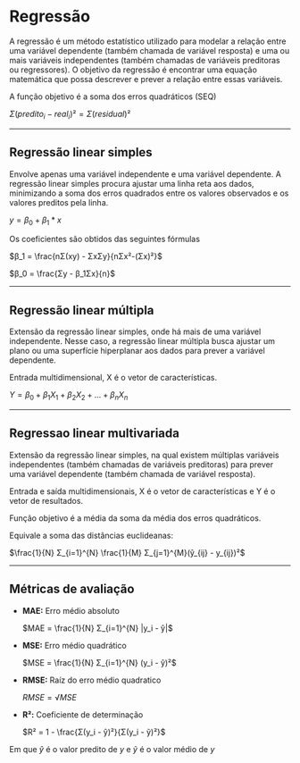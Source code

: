 # Regressão

A regressão é um método estatístico utilizado para modelar a relação entre uma variável dependente (também chamada de variável resposta) e uma ou mais variáveis independentes (também chamadas de variáveis preditoras ou regressores). O objetivo da regressão é encontrar uma equação matemática que possa descrever e prever a relação entre essas variáveis.

A função objetivo é a soma dos erros quadráticos (SEQ)

$Σ(predito_i - real_i)² = Σ(residual)²$

---

## Regressão linear simples

Envolve apenas uma variável independente e uma variável dependente. A regressão linear simples procura ajustar uma linha reta aos dados, minimizando a soma dos erros quadrados entre os valores observados e os valores preditos pela linha.

$y = β_0 + β_1 * x$

Os coeficientes são obtidos das seguintes fórmulas

$β_1 = \frac{nΣ(xy) - ΣxΣy}{nΣx²-(Σx)²}$

$β_0 = \frac{Σy - β_1Σx}{n}$

---

## Regressão linear múltipla

Extensão da regressão linear simples, onde há mais de uma variável independente. Nesse caso, a regressão linear múltipla busca ajustar um plano ou uma superfície hiperplanar aos dados para prever a variável dependente.

Entrada multidimensional, X é o vetor de características.

$Y = β_0 + β_1X_1 + β_2X_2 + ... + β_nX_n$

---

## Regressao linear multivariada

Extensão da regressão linear simples, na qual existem múltiplas variáveis independentes (também chamadas de variáveis preditoras) para prever uma variável dependente (também chamada de variável resposta).

Entrada e saída multidimensionais, X é o vetor de características e Y é o vetor de resultados.

Função objetivo é a média da soma da média dos erros quadráticos.

Equivale a soma das distâncias euclideanas:

$\frac{1}{N} Σ_{i=1}^{N} \frac{1}{M} Σ_{j=1}^{M}(ŷ_{ij} - y_{ij})²$

---

## Métricas de avaliação

* **MAE:** Erro médio absoluto
  
  $MAE = \frac{1}{N} Σ_{i=1}^{N} |y_i - ŷ|$

* **MSE:** Erro médio quadrático

  $MSE = \frac{1}{N} Σ_{i=1}^{N} (y_i - ŷ)²$

* **RMSE:** Raíz do erro médio quadratico

  $RMSE = √MSE$

* **R²:** Coeficiente de determinação

  $R² = 1 - \frac{Σ(y_i - ŷ)²}{Σ(y_i - ỹ)²}$

Em que $ŷ$ é o valor predito de $y$ e $ỹ$ é o valor médio de $y$
